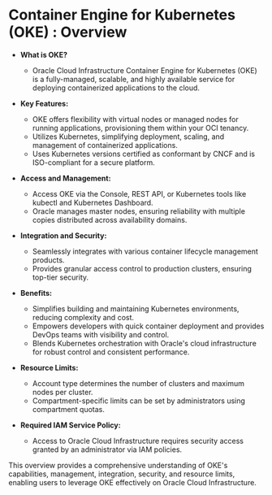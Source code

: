 # Container Engine for Kubernetes (OKE) : Overview

- **What is OKE?**
  - Oracle Cloud Infrastructure Container Engine for Kubernetes (OKE) is a fully-managed, scalable, and highly available service for deploying containerized applications to the cloud.
  
- **Key Features:**
  - OKE offers flexibility with virtual nodes or managed nodes for running applications, provisioning them within your OCI tenancy.
  - Utilizes Kubernetes, simplifying deployment, scaling, and management of containerized applications.
  - Uses Kubernetes versions certified as conformant by CNCF and is ISO-compliant for a secure platform.
  
- **Access and Management:**
  - Access OKE via the Console, REST API, or Kubernetes tools like kubectl and Kubernetes Dashboard.
  - Oracle manages master nodes, ensuring reliability with multiple copies distributed across availability domains.
  
- **Integration and Security:**
  - Seamlessly integrates with various container lifecycle management products.
  - Provides granular access control to production clusters, ensuring top-tier security.
  
- **Benefits:**
  - Simplifies building and maintaining Kubernetes environments, reducing complexity and cost.
  - Empowers developers with quick container deployment and provides DevOps teams with visibility and control.
  - Blends Kubernetes orchestration with Oracle's cloud infrastructure for robust control and consistent performance.

- **Resource Limits:**
  - Account type determines the number of clusters and maximum nodes per cluster.
  - Compartment-specific limits can be set by administrators using compartment quotas.

- **Required IAM Service Policy:**
  - Access to Oracle Cloud Infrastructure requires security access granted by an administrator via IAM policies.
  
This overview provides a comprehensive understanding of OKE's capabilities, management, integration, security, and resource limits, enabling users to leverage OKE effectively on Oracle Cloud Infrastructure.
